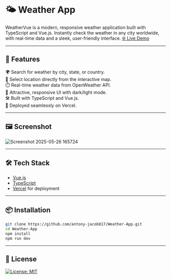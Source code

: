 # 🌤️ Weather App
WeatherVue is a modern, responsive weather application built with TypeScript and Vue.js. Instantly check the weather in any city worldwide, with real-time data and a sleek, user-friendly interface.
[🌐 Live Demo](https://weather-vue-livid.vercel.app/)

---

## 🚀 Features
🌍 Search for weather by city, state, or country.<br>
📍 Select location directly from the interactive map.<br>
⏱️ Real-time weather data from OpenWeather API.<br>
🎨 Attractive, responsive UI with dark/light mode.<br>
🛠️ Built with TypeScript and Vue.js.<br>
🚀 Deployed seamlessly on Vercel.<br>

---

## 🖼️ Screenshot
![Screenshot 2025-05-26 165724](https://github.com/user-attachments/assets/754c6f24-5507-4883-bab3-791df82b8a6c)

---

## 🛠️ Tech Stack

- [Vue.js](https://vuejs.org/)
- [TypeScript](https://www.typescriptlang.org/)
- [Vercel](https://vercel.com/) for deployment

---

## 📦 Installation

```bash
git clone https://github.com/antony-jacob817/Weather-App.git
cd Weather-App
npm install
npm run dev
```

---

## 📄 License

[![License: MIT](https://img.shields.io/badge/License-MIT-yellow.svg)](https://opensource.org/licenses/MIT)
